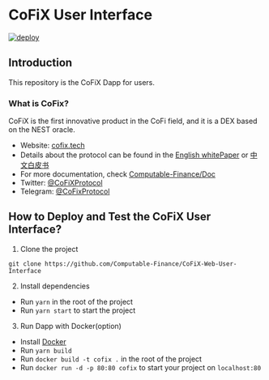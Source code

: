 # CoFiX User Interface

[![deploy](https://github.com/Computable-Finance/CoFiX-Web-User-Interface/actions/workflows/ci.yml/badge.svg)](https://github.com/Computable-Finance/CoFiX-Web-User-Interface/actions/workflows/ci.yml)

## Introduction

This repository is the CoFiX Dapp for users.

### What is CoFix?

CoFiX is the first innovative product in the CoFi field, and it is a DEX based on the NEST oracle.

- Website: [cofix.tech](https://cofix.tech)
- Details about the protocol can be found in the [English whitePaper](https://github.com/Computable-Finance/Doc/blob/master/CoFiX%20White%20Paper%20EN.pdf) or [中文白皮书](https://github.com/Computable-Finance/Doc/blob/master/CoFiX%20White%20Paper%20EN.pdf)
- For more documentation, check [Computable-Finance/Doc](https://github.com/Computable-Finance/Doc)
- Twitter: [@CoFiXProtocol](https://twitter.com/CoFiXProtocol)
- Telegram: [@CoFixProtocol](https://t.co/QcpQcmDmXj?amp=1)

## How to Deploy and Test the CoFiX User Interface?

1. Clone the project
```shell
git clone https://github.com/Computable-Finance/CoFiX-Web-User-Interface
```

2. Install dependencies
- Run ```yarn``` in the root of the project
- Run ```yarn start``` to start the project

3. Run Dapp with Docker(option)
- Install [Docker](https://www.docker.com/products/docker-desktop)
- Run ```yarn build```
- Run ```docker build -t cofix .``` in the root of the project
- Run ```docker run -d -p 80:80 cofix``` to start your project on ```localhost:80```
